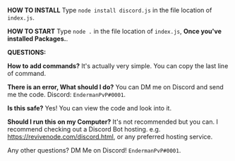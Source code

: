 **HOW TO INSTALL**
	Type `node install discord.js` in the file location of `index.js`.
	
**HOW TO START**
	Type `node .` in the file location of `index.js`, **Once you've installed Packages.**.
	
	
**QUESTIONS:**

**How to add commands?**
It's actually very simple. You can copy the last line of command. 

**There is an error, What should I do?**
You can DM me on Discord and send me the code. Discord: `EndermanPvP#0001`. 

**Is this safe?**
Yes! You can view the code and look into it. 

**Should I run this on my Computer?**
It's not recommended but you can. I recommend checking out a Discord Bot hosting. e.g. https://revivenode.com/discord.html, or any preferred hosting service.


Any other questions? DM Me on Discord! `EndermanPvP#0001`.
